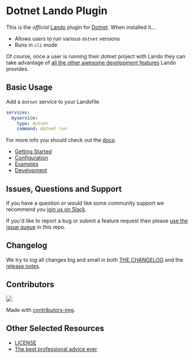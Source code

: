 # Dotnet Lando Plugin

This is the _official_ [Lando](https://lando.dev) plugin for [Dotnet](https://dotnet.microsoft.com/). When installed it...

* Allows users to run various `dotnet` versions
* Runs in `cli` mode

Of course, once a user is running their dotnet project with Lando they can take advantage of [all the other awesome development features](https://docs.lando.dev) Lando provides.

## Basic Usage

Add a `dotnet` service to your Landofile

```yaml
services:
  myservice:
    type: dotnet
    command: dotnet run
```

For more info you should check out the [docs](https://docs.lando.dev/dotnet):

* [Getting Started](https://docs.lando.dev/dotnet/)
* [Configuration](https://docs.lando.dev/dotnet/config.html)
* [Examples](https://github.com/lando/dotnet/tree/main/examples)
* [Development](https://docs.lando.dev/dotnet/development.html)

## Issues, Questions and Support

If you have a question or would like some community support we recommend you [join us on Slack](https://launchpass.com/devwithlando).

If you'd like to report a bug or submit a feature request then please [use the issue queue](https://github.com/lando/dotnet/issues/new/choose) in this repo.

## Changelog

We try to log all changes big and small in both [THE CHANGELOG](https://github.com/lando/dotnet/blob/main/CHANGELOG.md) and the [release notes](https://github.com/lando/dotnet/releases).

## Contributors

<a href="https://github.com/lando/dotnet/graphs/contributors">
  <img src="https://contrib.rocks/image?repo=lando/dotnet" />
</a>

Made with [contributors-img](https://contrib.rocks).

## Other Selected Resources

* [LICENSE](https://github.com/lando/dotnet/blob/main/LICENSE.md)
* [The best professional advice ever](https://www.youtube.com/watch?v=tkBVDh7my9Q)
